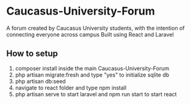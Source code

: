 # Caucasus-University-Forum
A forum created by Caucasus University students, with the intention of connecting everyone across campus
Built using React and Laravel
## How to setup
1) composer install inside the main Caucasus-University-Forum
2) php artisan migrate:fresh and type "yes" to initialize sqlite db
3) php artisan db:seed
4) navigate to react folder and type npm install
5) php artisan serve to start laravel and npm run start to start react
